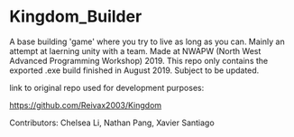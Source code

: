 # Kingdom_Builder
A base building 'game' where you try to live as long as you can. Mainly an attempt at laerning unity with a team.
Made at NWAPW (North West Advanced Programming Workshop) 2019.
This repo only contains the exported .exe build finished in August 2019.
Subject to be updated.

link to original repo used for development purposes:

https://github.com/Reivax2003/Kingdom

Contributors: Chelsea Li, Nathan Pang, Xavier Santiago
